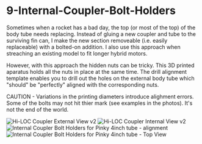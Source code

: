 # 9-Internal-Coupler-Bolt-Holders


Sometimes when a rocket has a bad day, the top (or most of the top) of the body tube needs replacing. Instead of gluing a new coupler and tube to the surviving fin can, I make the new section removeable (i.e. easily replaceable) with a bolted-on addition. I also use this approach when streaching an existing model to fit longer hybrid motors. 

However, with this approach the hidden nuts can be tricky. This 3D printed aparatus holds all the nuts in place at the same time. The drill alignment template enables you to drill out the holes on the external body tube which "should" be "perfectly" aligned with the corresponding nuts. 

CAUTION - Variations in the printing diameters introduce alighment errors. Some of the bolts may not hit thier mark (see examples in the photos). It's not the end of the world. 



![Hi-LOC Coupler External View v2](https://github.com/user-attachments/assets/d43a09b7-3dca-4452-83d3-d3c3a92fb6db)
![Hi-LOC Coupler Internal View v2](https://github.com/user-attachments/assets/9af4944e-40a4-4328-8c91-5f1ab8d593c7)
![Internal Coupler Bolt Holders for Pinky 4inch tube - alignment](https://github.com/user-attachments/assets/9834cba7-6e41-4e4d-b1a0-3beff9d38b4b)
![Internal Coupler Bolt Holders for Pinky 4inch tube - Top View](https://github.com/user-attachments/assets/abb681d0-3793-4c91-917a-b36f8ea47bd3)

